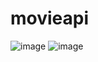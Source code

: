 # movieapi
![image](https://user-images.githubusercontent.com/68494122/92987683-6c00cf00-f4e2-11ea-88c8-c7fe964ac430.png)
![image](https://user-images.githubusercontent.com/68494122/92987686-74f1a080-f4e2-11ea-8210-c1b7e6bda83b.png)
